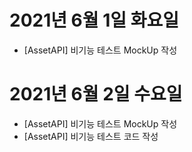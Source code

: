 # 2021년 6월 1일 화요일

- [AssetAPI] 비기능 테스트 MockUp 작성

# 2021년 6월 2일 수요일

- [AssetAPI] 비기능 테스트 MockUp 작성
- [AssetAPI] 비기능 테스트 코드 작성 
